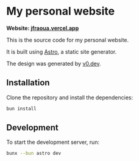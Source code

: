 # My personal website

**Website: [jfraoua.vercel.app](https://www.jfraoua.vercel.app/)**

This is the source code for my personal website.

It is built using [Astro](https://astro.build/), a static site generator.

The design was generated by [v0.dev](https://v0.dev/).

## Installation

Clone the repository and install the dependencies:
```bash
bun install
```

## Development

To start the development server, run:
```bash
bunx --bun astro dev
```
